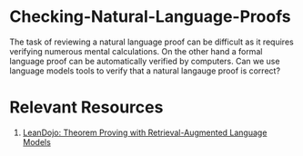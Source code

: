 # Checking-Natural-Language-Proofs
The task of reviewing a natural language proof can be difficult as it requires verifying numerous mental calculations. On the other hand a formal language proof can be automatically verified by computers. Can we use language models tools to verify that a natural langauge proof is correct? 


# Relevant Resources 

1. [LeanDojo: Theorem Proving with Retrieval-Augmented Language Models](https://arxiv.org/pdf/2306.15626.pdf)
